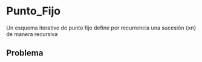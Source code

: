 # Punto_Fijo
Un esquema iterativo de punto fijo define por recurrencia una sucesión {xn} de manera recursiva
## Problema

